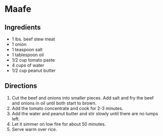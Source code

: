 # Maafe
## Ingredients
-   1 lbs. beef stew meat
-   1 onion
-   1 teaspoon salt
-   1 tablespoon oil
-   1/2 cup tomato paste
-   4 cups of water
-   1/2 cup peanut butter

## Directions
1.  Cut the beef and onions into smaller pieces. Add salt and fry the beef and onions in oil until both start to brown.
2.  Add the tomato concentrate and cook for 2-3 minutes.
3.  Add the water and peanut butter and stir slowly until there are no lumps left.
4.  Let it simmer on low fire for about 50 minutes.
5.  Serve warm over rice. 